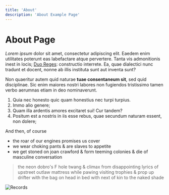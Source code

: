 ```yaml
---
title: 'About'
description: 'About Example Page'
---
```


# About Page

*Lorem ipsum* dolor sit amet, consectetur adipiscing elit. Eaedem enim utilitates poterunt eas labefactare atque pervertere. Tanta vis admonitionis inest in locis; [Duo Reges](https://jo.shw.al/): constructio interrete. Ea, quae dialectici nunc tradunt et docent, nonne ab illis instituta sunt aut inventa sunt?

Non quaeritur autem quid naturae **tuae consentaneum sit**, sed quid disciplinae. Sic enim maiores nostri labores non fugiendos tristissimo tamen verbo aerumnas etiam in deo nominaverunt.

1. Quia nec honesto quic quam honestius nec turpi turpius.
1. Immo alio genere;
1. Quam illa ardentis amores excitaret sui! Cur tandem?
1. Positum est a nostris in iis esse rebus, quae secundum naturam essent, non dolere;

And then, of course

* the roar of our engines promises us cover
* we wear choking pants & are slaves to appetite
* we get stoned on joan crawford & form teeming colonies & die of masculine conversation

> the neon dobro's F hole twang & climax from disappointing lyrics of upstreet outlaw mattress while pawing visiting trophies & prop up drifter with the bag on head in bed with next of kin to the naked shade

![Records](/images/records.jpg)

